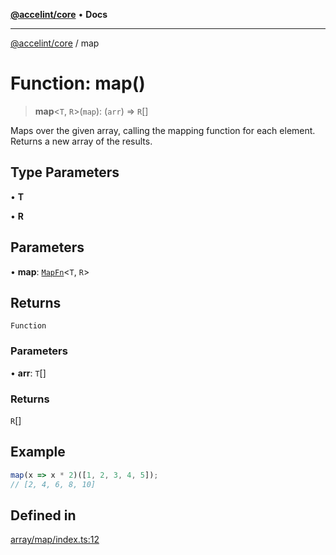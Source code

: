 [**@accelint/core**](../README.md) • **Docs**

***

[@accelint/core](../README.md) / map

# Function: map()

> **map**\<`T`, `R`\>(`map`): (`arr`) => `R`[]

Maps over the given array, calling the mapping function for each element.
Returns a new array of the results.

## Type Parameters

• **T**

• **R**

## Parameters

• **map**: [`MapFn`](../type-aliases/MapFn.md)\<`T`, `R`\>

## Returns

`Function`

### Parameters

• **arr**: `T`[]

### Returns

`R`[]

## Example

```ts
map(x => x * 2)([1, 2, 3, 4, 5]);
// [2, 4, 6, 8, 10]
```

## Defined in

[array/map/index.ts:12](https://github.com/gohypergiant/standard-toolkit/blob/258694cea8ed8bbd956b3cf5da47c2c9debcf127/packages/core/src/array/map/index.ts#L12)
